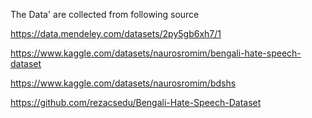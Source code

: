 The Data' are collected from following source

https://data.mendeley.com/datasets/2py5gb6xh7/1 

https://www.kaggle.com/datasets/naurosromim/bengali-hate-speech-dataset

https://www.kaggle.com/datasets/naurosromim/bdshs

https://github.com/rezacsedu/Bengali-Hate-Speech-Dataset
